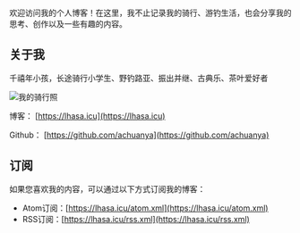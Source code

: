 <br/>

欢迎访问我的个人博客！在这里，我不止记录我的骑行、游钓生活，也会分享我的思考、创作以及一些有趣的内容。

## 关于我

千禧年小孩，长途骑行小学生、野钓路亚、振出并继、古典乐、茶叶爱好者

<img src="/images/my-photo.jpg" title="我的骑行照" />

博客：
[https://lhasa.icu](https://lhasa.icu)

Github：
[https://github.com/achuanya](https://github.com/achuanya)

## 订阅

如果您喜欢我的内容，可以通过以下方式订阅我的博客：  
- Atom订阅：[https://lhasa.icu/atom.xml](https://lhasa.icu/atom.xml) 
- RSS订阅：[https://lhasa.icu/rss.xml](https://lhasa.icu/rss.xml)
